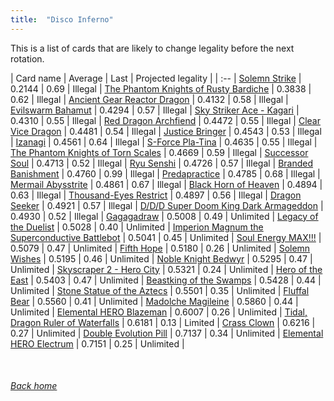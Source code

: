 ```yaml
---
title:  "Disco Inferno"
---
```


This is a list of cards that are likely to change legality before the next rotation.

| Card name | Average | Last | Projected legality |
| :-- |
[Solemn Strike](https://db.ygoprodeck.com/card/?search=Solemn%20Strike) | 0.2144 | 0.69 | Illegal |
[The Phantom Knights of Rusty Bardiche](https://db.ygoprodeck.com/card/?search=The%20Phantom%20Knights%20of%20Rusty%20Bardiche) | 0.3838 | 0.62 | Illegal |
[Ancient Gear Reactor Dragon](https://db.ygoprodeck.com/card/?search=Ancient%20Gear%20Reactor%20Dragon) | 0.4132 | 0.58 | Illegal |
[Evilswarm Bahamut](https://db.ygoprodeck.com/card/?search=Evilswarm%20Bahamut) | 0.4294 | 0.57 | Illegal |
[Sky Striker Ace - Kagari](https://db.ygoprodeck.com/card/?search=Sky%20Striker%20Ace%20-%20Kagari) | 0.4310 | 0.55 | Illegal |
[Red Dragon Archfiend](https://db.ygoprodeck.com/card/?search=Red%20Dragon%20Archfiend) | 0.4472 | 0.55 | Illegal |
[Clear Vice Dragon](https://db.ygoprodeck.com/card/?search=Clear%20Vice%20Dragon) | 0.4481 | 0.54 | Illegal |
[Justice Bringer](https://db.ygoprodeck.com/card/?search=Justice%20Bringer) | 0.4543 | 0.53 | Illegal |
[Izanagi](https://db.ygoprodeck.com/card/?search=Izanagi) | 0.4561 | 0.64 | Illegal |
[S-Force Pla-Tina](https://db.ygoprodeck.com/card/?search=S-Force%20Pla-Tina) | 0.4635 | 0.55 | Illegal |
[The Phantom Knights of Torn Scales](https://db.ygoprodeck.com/card/?search=The%20Phantom%20Knights%20of%20Torn%20Scales) | 0.4669 | 0.59 | Illegal |
[Successor Soul](https://db.ygoprodeck.com/card/?search=Successor%20Soul) | 0.4713 | 0.52 | Illegal |
[Ryu Senshi](https://db.ygoprodeck.com/card/?search=Ryu%20Senshi) | 0.4726 | 0.57 | Illegal |
[Branded Banishment](https://db.ygoprodeck.com/card/?search=Branded%20Banishment) | 0.4760 | 0.99 | Illegal |
[Predapractice](https://db.ygoprodeck.com/card/?search=Predapractice) | 0.4785 | 0.68 | Illegal |
[Mermail Abysstrite](https://db.ygoprodeck.com/card/?search=Mermail%20Abysstrite) | 0.4861 | 0.67 | Illegal |
[Black Horn of Heaven](https://db.ygoprodeck.com/card/?search=Black%20Horn%20of%20Heaven) | 0.4894 | 0.63 | Illegal |
[Thousand-Eyes Restrict](https://db.ygoprodeck.com/card/?search=Thousand-Eyes%20Restrict) | 0.4897 | 0.56 | Illegal |
[Dragon Seeker](https://db.ygoprodeck.com/card/?search=Dragon%20Seeker) | 0.4921 | 0.57 | Illegal |
[D/D/D Super Doom King Dark Armageddon](https://db.ygoprodeck.com/card/?search=D/D/D%20Super%20Doom%20King%20Dark%20Armageddon) | 0.4930 | 0.52 | Illegal |
[Gagagadraw](https://db.ygoprodeck.com/card/?search=Gagagadraw) | 0.5008 | 0.49 | Unlimited |
[Legacy of the Duelist](https://db.ygoprodeck.com/card/?search=Legacy%20of%20the%20Duelist) | 0.5028 | 0.40 | Unlimited |
[Imperion Magnum the Superconductive Battlebot](https://db.ygoprodeck.com/card/?search=Imperion%20Magnum%20the%20Superconductive%20Battlebot) | 0.5041 | 0.45 | Unlimited |
[Soul Energy MAX!!!](https://db.ygoprodeck.com/card/?search=Soul%20Energy%20MAX!!!) | 0.5079 | 0.47 | Unlimited |
[Fifth Hope](https://db.ygoprodeck.com/card/?search=Fifth%20Hope) | 0.5180 | 0.26 | Unlimited |
[Solemn Wishes](https://db.ygoprodeck.com/card/?search=Solemn%20Wishes) | 0.5195 | 0.46 | Unlimited |
[Noble Knight Bedwyr](https://db.ygoprodeck.com/card/?search=Noble%20Knight%20Bedwyr) | 0.5295 | 0.47 | Unlimited |
[Skyscraper 2 - Hero City](https://db.ygoprodeck.com/card/?search=Skyscraper%202%20-%20Hero%20City) | 0.5321 | 0.24 | Unlimited |
[Hero of the East](https://db.ygoprodeck.com/card/?search=Hero%20of%20the%20East) | 0.5403 | 0.47 | Unlimited |
[Beastking of the Swamps](https://db.ygoprodeck.com/card/?search=Beastking%20of%20the%20Swamps) | 0.5428 | 0.44 | Unlimited |
[Stone Statue of the Aztecs](https://db.ygoprodeck.com/card/?search=Stone%20Statue%20of%20the%20Aztecs) | 0.5501 | 0.35 | Unlimited |
[Fluffal Bear](https://db.ygoprodeck.com/card/?search=Fluffal%20Bear) | 0.5560 | 0.41 | Unlimited |
[Madolche Magileine](https://db.ygoprodeck.com/card/?search=Madolche%20Magileine) | 0.5860 | 0.44 | Unlimited |
[Elemental HERO Blazeman](https://db.ygoprodeck.com/card/?search=Elemental%20HERO%20Blazeman) | 0.6007 | 0.26 | Unlimited |
[Tidal, Dragon Ruler of Waterfalls](https://db.ygoprodeck.com/card/?search=Tidal,%20Dragon%20Ruler%20of%20Waterfalls) | 0.6181 | 0.13 | Limited |
[Crass Clown](https://db.ygoprodeck.com/card/?search=Crass%20Clown) | 0.6216 | 0.27 | Unlimited |
[Double Evolution Pill](https://db.ygoprodeck.com/card/?search=Double%20Evolution%20Pill) | 0.7137 | 0.34 | Unlimited |
[Elemental HERO Electrum](https://db.ygoprodeck.com/card/?search=Elemental%20HERO%20Electrum) | 0.7151 | 0.25 | Unlimited |

<br>

###### [Back home](index)